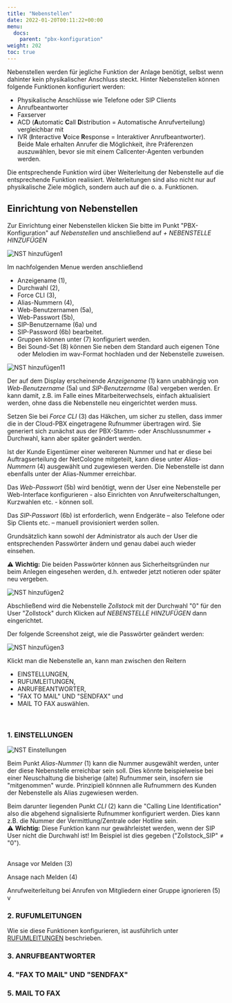 ```yaml
---
title: "Nebenstellen"
date: 2022-01-20T00:11:22+00:00
menu:
  docs:
    parent: "pbx-konfiguration"
weight: 202
toc: true
---
```


Nebenstellen werden für jegliche Funktion der Anlage benötigt, selbst wenn dahinter kein physikalischer Anschluss steckt. Hinter Nebenstellen können folgende Funktionen konfiguriert werden:

* Physikalische Anschlüsse wie Telefone oder SIP Clients
* Anrufbeantworter
* Faxserver
* ACD (**A**utomatic **C**all **D**istribution = Automatische Anrufverteilung) vergleichbar mit
* IVR (**I**nteractive **V**oice **R**esponse = Interaktiver Anrufbeantworter). <br>
Beide Male erhalten Anrufer die Möglichkeit, ihre Präferenzen auszuwählen, bevor sie mit einem Callcenter-Agenten verbunden werden.

Die entsprechende Funktion wird über Weiterleitung der Nebenstelle auf die entsprechende Funktion realisiert. Weiterleitungen sind also nicht nur auf physikalische Ziele möglich, sondern auch auf die o. a. Funktionen. 

## Einrichtung von Nebenstellen 

Zur Einrichtung einer  Nebenstellen klicken Sie bitte im Punkt "PBX-Konfiguration" auf *Nebenstellen* und anschließend auf *+ NEBENSTELLE HINZUFÜGEN* <br>

![NST hinzufügen1](https://github.com/user-attachments/assets/40772df4-7fc0-42cc-b067-94ebbfa06b7a)

Im nachfolgenden Menue werden anschließend

* Anzeigename (1), <br>
* Durchwahl (2), <br>
* Force CLI (3), <br>
* Alias-Nummern (4), <br>
* Web-Benutzernamen (5a), <br>
* Web-Passwort (5b), <br>
* SIP-Benutzername (6a) und <br>
* SIP-Password (6b) bearbeitet. <br>
* Gruppen können unter (7) konfiguriert werden. <br>
* Bei Sound-Set (8) können Sie neben dem Standard auch eigenen Töne oder Melodien im wav-Format hochladen und der Nebenstelle zuweisen. <br>

![NST hinzufügen11](https://github.com/user-attachments/assets/b69e3036-5409-442f-887d-d6a0d40f42ea)

Der auf dem Display erscheinende *Anzeigename* (1) kann unabhängig von *Web-Benutzername* (5a) und *SIP-Benutzername* (6a) vergeben werden. Er kann damit, z.B. im Falle eines Mitarbeiterwechsels, einfach aktualisiert werden, ohne dass die Nebenstelle neu eingerichtet werden muss. <br>

Setzen Sie bei *Force CLI* (3) das Häkchen, um sicher zu stellen, dass immer die in der Cloud-PBX eingetragene Rufnummer übertragen wird. Sie generiert sich zunächst aus der PBX-Stamm- oder Anschlussnummer + Durchwahl, kann aber später geändert werden. <br>

Ist der Kunde Eigentümer einer weitereren Nummer und hat er diese bei Auftragserteilung der NetCologne mitgeteilt, kann diese unter *Alias-Nummern* (4) ausgewählt und zugewiesen werden. Die Nebenstelle ist dann ebenfalls unter der Alias-Nummer erreichbar. <br>

Das *Web-Passwort* (5b) wird benötigt, wenn der User eine Nebenstelle per Web-Interface konfigurieren - also Einrichten von Anrufweiterschaltungen, Kurzwahlen etc. - können soll. <br>

Das *SIP-Passwort* (6b) ist erforderlich, wenn Endgeräte – also Telefone oder Sip Clients etc. – manuell provisioniert werden sollen. <br>

Grundsätzlich kann sowohl der Administrator als auch der User die entsprechenden Passwörter ändern und genau dabei auch wieder einsehen. <br>

⚠️ **Wichtig:** Die beiden Passwörter können aus Sicherheitsgründen nur beim Anlegen eingesehen werden, d.h. entweder jetzt notieren oder später neu vergeben. <br>

![NST hinzufügen2](https://github.com/user-attachments/assets/5678029a-4a2d-4b17-8fd7-8e50c1499700)

Abschließend wird die Nebenstelle *Zollstock* mit der Durchwahl "0" für den User "Zollstock" durch Klicken auf *NEBENSTELLE HINZUFÜGEN* dann eingerichtet. <br>

Der folgende Screenshot zeigt, wie die Passwörter geändert werden: <br>

![NST hinzufügen3](https://github.com/user-attachments/assets/d400294f-4ee4-4ada-8573-cf2d7004ab27)

Klickt man die Nebenstelle an, kann man zwischen den Reitern

* EINSTELLUNGEN, 
* RUFUMLEITUNGEN, 
* ANRUFBEANTWORTER, 
* "FAX TO MAIL" UND "SENDFAX" und 
* MAIL TO FAX auswählen. <br>
<br>  

### 1. EINSTELLUNGEN

![NST Einstellungen](https://github.com/user-attachments/assets/2fed0b1f-87d2-4ab9-9f9f-bf1cd7749d79)

Beim Punkt *Alias-Nummer* (1) kann die Nummer ausgewählt werden, unter der diese Nebenstelle erreichbar sein soll. Dies könnte beispielweise bei einer Neuschaltung die bisherige (alte) Rufnummer sein, insofern sie "mitgenommen" wurde. Prinzipiell könnnen alle Rufnummern des Kunden der Nebenstelle als Alias zugewiesen werden. <br>

Beim darunter liegenden Punkt *CLI* (2) kann die "Calling Line Identification" also die abgehend signalisierte Rufnummer konfiguriert werden. Dies kann z.B. die Nummer der Vermittlung/Zentrale oder Hotline sein. <br>
⚠️ **Wichtig:** Diese Funktion kann nur gewährleistet werden, wenn der SIP User nicht die Durchwahl ist! Im Beispiel ist dies gegeben ("Zollstock_SIP" ≠ "0"). <br>
<br>

Ansage vor Melden (3) <br>

Ansage nach Melden (4) <br>

Anrufweiterleitung bei Anrufen von Mitgliedern einer Gruppe ignorieren (5) v


### 2. RUFUMLEITUNGEN

Wie sie diese Funktionen konfigurieren, ist ausführlich unter [RUFUMLEITUNGEN](https://cloudpbx-doku.netcologne.de/docs/funktionen/anrufweiterleitung/) beschrieben.

### 3. ANRUFBEANTWORTER
 
### 4. "FAX TO MAIL" UND "SENDFAX"
 
### 5. MAIL TO FAX
